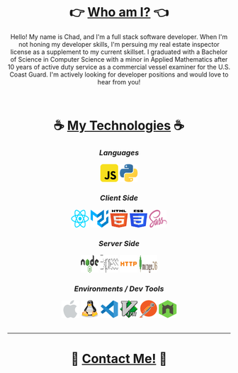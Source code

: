 # <div align="center"> :point_right: [Who am I?](mailto:chad.n.palmer@gmail.com) :point_left: </div>

<p align="center">
    Hello!  My name is Chad, and I'm a full stack software developer.  When I'm not honing my developer skills, I'm persuing my real estate inspector license as a supplement to my current skillset.  I graduated with a Bachelor of Science in Computer Science with a minor in Applied Mathematics after 10 years of active duty service as a commercial vessel examiner for the U.S. Coast Guard.  I'm actively looking for developer positions and would love to hear from you!
</p><br>

# <div align="center"> :coffee: [My Technologies](mailto:chad.n.palmer@gmail.com) :coffee: </div>

### *<p align="center">Languages</p>*

<div align="center">
    <img src="./icons/js.svg" width="40" height="40" />
    <img src="./icons/python.svg" width="40" height="40" />
</div>

### *<p align="center">Client Side</p>*

<div align="center">
    <img src="./icons/react.svg" width="40" height="40" />
    <img src="./icons/material-ui.svg" width="40" height="40" />
    <img src="./icons/html.svg" width="40" height="40" />
    <img src="./icons/css.svg" width="40" height="40" />
    <img src="./icons/sass.svg" width="40" height="40" />
</div>

### *<p align="center">Server Side</p>*

<div align="center">
    <img src="./icons/node.svg" width="40" height="40" />
    <img src="./icons/express.svg" width="40" height="40" />
    <img src="./icons/http.svg" width="40" height="40" />
    <img src="./icons/mongodb.svg" width="40" height="40" />
    
</div>

### *<p align="center">Environments / Dev Tools</p>*

<div align="center">
    <img src="./icons/mac.svg" width="40" height="40" />
    <img src="./icons/linux.svg" width="40" height="40" />
    <img src="./icons/vscode.svg" width="40" height="40" />
    <img src="./icons/vim.svg" width="40" height="40" />
    <img src="./icons/postman.svg" width="40" height="40" />
    <img src="./icons/nodemon.svg" width="40" height="40" />
</div><br>

---
# <div align="center"> :email: [Contact Me!](mailto:chad.n.palmer@gmail.com) :email: </div>
